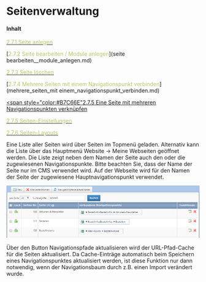 # Seitenverwaltung

#### Inhalt

[<span style="color:#B7C66E">2.7.1 Seite anlegen</span>](seite_anlegen.md)

[<span style="color:#B7C66E">2.7.2 Seite bearbeiten / Module anlegen</span>](seite bearbeiten__module_anlegen.md)

[<span style="color:#B7C66E">2.7.3 Seite löschen</span>](seite_loschen.md)

[<span style="color:#B7C66E">2.7.4 Mehrere Seiten mit einem Navigationspunkt verbinden</span>](mehrere_seiten_mit einem_navigationspunkt_verbinden.md)

[<span style="color:#B7C66E"2.7.5 Eine Seite mit mehreren Navigationspunkten verknüpfen</span>](eine_seite_mit_mehreren_navigationspunkten.verknupfen.md)

[<span style="color:#B7C66E">2.7.5 Seiten-Einstellungen</span>](seiten_einstellungen.md)

[<span style="color:#B7C66E">2.7.6 Seiten-Layouts</span>](seiten-layouts.md)

Eine Liste aller Seiten wird über Seiten im Topmenü geladen. Alternativ kann die Liste über das Hauptmenü Website → Meine Webseiten geöffnet werden. Die Liste zeigt neben dem Namen der Seite auch den oder die zugewiesenen Navigationspunkte. Bitte beachten Sie, dass der Name der Seite nur im CMS verwendet wird. Auf der Webseite wird für den Namen der Seite der zugewiesene Hauptnavigationspunkt verwendet.

![](bild15.png)

Über den Button Navigationspfade aktualisieren wird der URL-Pfad-Cache für die Seiten aktualisiert. Da Cache-Einträge automatisch beim Speichern eines Navigationspunktes aktualisiert werden, ist diese Funktion nur dann notwendig, wenn der Navigationsbaum durch z.B. einen Import verändert wurde.


